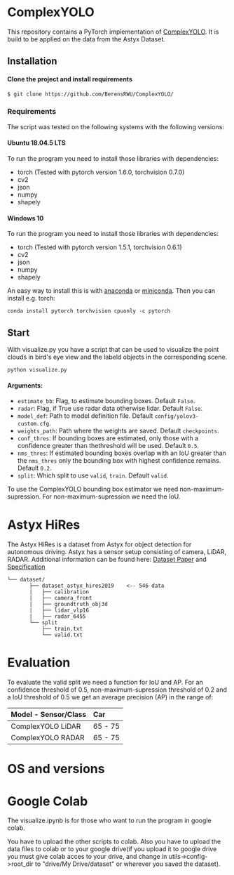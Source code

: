 # ComplexYOLO
This repository contains a PyTorch implementation of [ComplexYOLO](https://arxiv.org/pdf/1803.06199.pdf). It is build to be applied on the data from the Astyx Dataset.

## Installation
#### Clone the project and install requirements
    $ git clone https://github.com/BerensRWU/ComplexYOLO/
    
### Requirements
The script was tested on the following systems with the following versions:
#### Ubuntu 18.04.5 LTS
To run the program you need to install those libraries with dependencies:
  * torch (Tested with pytorch version 1.6.0, torchvision 0.7.0)
  * cv2 
  * json
  * numpy 
  * shapely 
  
  
#### Windows 10
To run the program you need to install those libraries with dependencies:
  * torch (Tested with pytorch version 1.5.1, torchvision 0.6.1)
  * cv2 
  * json
  * numpy 
  * shapely 
  
An easy way to install this is with [anaconda](https://www.anaconda.com/) or [miniconda](https://docs.conda.io/en/latest/miniconda.html). Then you can install e.g. torch:
```
conda install pytorch torchvision cpuonly -c pytorch
```
  
## Start
With visualize.py you have a script that can be used to visualize the point clouds in bird's eye view and the labeld objects in the corresponding scene.
```
python visualize.py
```
#### Arguments:
  * ```estimate_bb```: Flag, to estimate bounding boxes. Default ```False```.
  * ```radar```: Flag, if True use radar data otherwise lidar. Default ```False```.
  * ```model_def```: Path to model definition file. Default ```config/yolov3-custom.cfg```.
  * ```weights_path```: Path where the weights are saved. Default ```checkpoints```.
  * ```conf_thres```: If bounding boxes are estimated, only those with a confidence greater than thethreshold will be used. Default ```0.5```.
  * ```nms_thres```: If estimated bounding boxes overlap with an IoU greater than the ```nms_thres``` only the bounding box with highest confidence remains. Default ```0.2```.
  * ```split```: Which split to use ```valid```, ```train```. Default ```valid```.
  
To use the ComplexYOLO bounding box estimator we need non-maximum-supression. For non-maximum-supression we need the IoU.

# Astyx HiRes
The Astyx HiRes is a dataset from Astyx for object detection for autonomous driving. Astyx has a sensor setup consisting of camera, LiDAR, RADAR. Additional information can be found here: [Dataset Paper](https://www.astyx.com/fileadmin/redakteur/dokumente/Automotive_Radar_Dataset_for_Deep_learning_Based_3D_Object_Detection.PDF) and [Specification](https://www.astyx.com/fileadmin/redakteur/dokumente/Astyx_Dataset_HiRes2019_specification.pdf)

```
└── dataset/
       ├── dataset_astyx_hires2019    <-- 546 data
       |   ├── calibration 
       |   ├── camera_front
       |   ├── groundtruth_obj3d
       |   ├── lidar_vlp16
       |   ├── radar_6455
       └── split
           ├── train.txt
           └── valid.txt
```
# Evaluation
To evaluate the valid split we need a function for IoU and AP. For an confidence threshold of 0.5, non-maximum-supression threshold of 0.2 and a IoU threshold of 0.5 we get an average precision (AP) in the range of:

 Model - Sensor/Class | Car     | 
| ------------------- |:--------|
| ComplexYOLO LiDAR   | 65 - 75 |
| ComplexYOLO RADAR   | 65 - 75 |

# OS and versions

# Google Colab
The visualize.ipynb is for those who want to run the program in google colab.

You have to upload the other scripts to colab. Also you have to upload the data files to colab or to your google drive(if you upload it to google drive you must give colab acces to your drive, and change in utils->config->root_dir to "drive/My Drive/dataset" or wherever you saved the dataset). 
